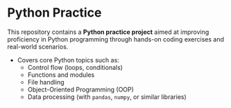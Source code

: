 # Python Practice 


This repository contains a **Python practice project** aimed at improving proficiency in Python programming through hands-on coding exercises and real-world scenarios.


- Covers core Python topics such as:
  - Control flow (loops, conditionals)
  - Functions and modules
  - File handling
  - Object-Oriented Programming (OOP)
  - Data processing (with `pandas`, `numpy`, or similar libraries) 
